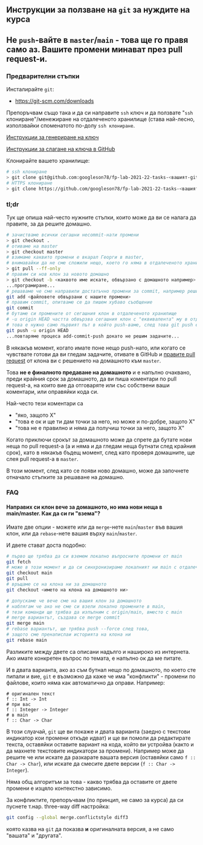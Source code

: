 ## Инструкции за ползване на `git` за нуждите на курса

## Не `push`-вайте в `master`/`main` - това ще го правя само аз. Вашите промени минават през pull request-и.

### Предварителни стъпки
Инсталирайте `git`:
* https://git-scm.com/downloads

Препоръчвам също така и да си направите `ssh` ключ и да ползвате "`ssh` клониране"/менежиране на отдалеченото хранилище (става най-лесно, използвайки споменатото по-долу `ssh клониране`.

[Инструкции за генериране на ключ](https://docs.github.com/en/authentication/connecting-to-github-with-ssh/generating-a-new-ssh-key-and-adding-it-to-the-ssh-agent#generating-a-new-ssh-key)

[Инструкции за слагане на ключа в GitHub](https://docs.github.com/en/authentication/connecting-to-github-with-ssh/adding-a-new-ssh-key-to-your-github-account)

Клонирайте вашето хранилище:
```sh
# ssh клониране
> git clone git@github.com:googleson78/fp-lab-2021-22-tasks-<вашият-github-потребител>.git
# HTTPS клониране
> git clone https://github.com/googleson78/fp-lab-2021-22-tasks-<вашият-github-потребител>.git
```

### tl;dr
Тук ще опиша най-често нужните стъпки, които може да ви се налага да правите, за да решите домашно.

```sh
# зачистваме всички сегашни неcommit-нати промени
> git checkout .
# отиваме на master
> git checkout master
# взимаме каквито промени е вкарал Георги в master,
# внимавайки да не сме сложили нещо, което го няма в отдалеченото хранилище
> git pull --ff-only
# правим си нов клон за новото домашно
> git checkout -b <каквото име искате, обвързано с домашното например>
...програмиране...
# решаваме че сме направили достатъчно промени за commit, например решили сме една задача
git add <файловете обвързани с нашите промени>
# правим commit, опитваме се да пишем хубаво съобщение
git commit
# бутаме си промените от сегашния клон в отдалеченото хранилище
# -u origin HEAD частта обвързва сегашния клон с "еквивалента" му в отдалеченото хранилище
# това е нужно само първият път в който push-ваме, след това git push e достатъчно
git push -u origin HEAD
...повтаряме процеса add-commit-push докато не решим задачите...
```
В някакъв момент, когато имате поне нещо push-нато, или когато се чувствате готови да
ви гледам задачите, отивате в GitHub и [правите pull request](https://docs.github.com/en/github/collaborating-with-pull-requests/proposing-changes-to-your-work-with-pull-requests/creating-a-pull-request) от клона ви с решението на домашното към `master`.

Това **не е финалното предаване на домашното** и е напълно очаквано, преди крайния срок за домашното, да ви пиша коментари по pull request-а, на които вие да отговаряте или със собствени ваши коментари, или оправяйки кода си.

Най-често тези коментари са
* "яко, защото X"
* "това е ок и ще ти дам точки за него, но може и по-добре, защото X"
* "това не е правилно и няма да получиш точки за него, защото X"

Когато приключи срокът за домашното може да спрете да бутате нови неща по pull request-а
(а и няма и да гледам неща бутнати след крайния срок), като в някакъв бъдещ момент, след като проверя домашните, ще слея pull request-а в `master`.

В този момент, след като се появи ново домашно, може да започнете отначало стъпките за решаване на домашно.

### FAQ

#### Направих си клон вече за домашното, но има нови неща в main/master. Как да си ги "взема"?

Имате две опции - можете или да `merge`-нете `main`/`master` във вашия клон, или да `rebase`-нете вашия върху `main`/`master`.

И двете стават доста подобно:
```sh
# първо ще трябва да си вземем локално въпросните промени от main
git fetch
# може в този момент и да си синхронизираме локалният ни main с отдалеченият такъв
git checkout main
git pull
# връщаме се на клона ни за домашното
git checkout <името на клона на домашното ни>

# допускаме че вече сме на вашия клон за домашното
# наблягам че ако не сме си взели локално промените в main,
# тези команди ще трябва да изпълним с origin/main, вместо с main
# merge вариантът, създава се merge commit
git merge main
# rebase вариантът, ще трябва push --force след това,
# защото сме пренапислаи историята на клона ни
git rebase main
```

Разликите между двете са описани надълго и нашироко из интернета. Ако имате конкретен въпрос по темата, е напълно ок да ме питате.

И в двата варианта, ако аз съм бутнал нещо по домашното, по което сте пипали и вие, `git` е възможно да каже че има "конфликти" -
промени по файлове, които няма как автоматично да оправи.
Например:
```
# оригинален текст
f :: Int -> Int
# при вас
f :: Integer -> Integer
# в main
f :: Char -> Char
```
В този слуачай, `git` ще ви покаже и двата варианта (заедно с текстови индикатор кои промени откъде идват) и ще ви помоли да
редактирате текста, оставяйки оставите вариант на кода, който ви устройва (както и да махнете текстовите индикатори за промени).
Например може да решите че или искате да разкарате вашата версия (оставяйки само `f :: Char -> Char`), или искате да смесите двете версии
(`f :: Char -> Integer`).

Няма общ алгоритъм за това - какво трябва да оставите от двете промени е изцяло контекстно зависимо.

За конфликтите, препоръчвам (по принцип, не само за курса) да си пуснете т.нар. three-way diff настройка:
```sh
git config --global merge.conflictstyle diff3
```
която казва на `git` да показва **и** оригиналната версия, а не само "вашата" и "другата".
